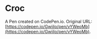 # Croc

A Pen created on CodePen.io. Original URL: [https://codepen.io/Gwiilo/pen/vYWeoMb](https://codepen.io/Gwiilo/pen/vYWeoMb).


